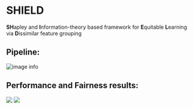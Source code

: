 # SHIELD
**SH**apley and **I**nformation-theory based framework for **E**quitable **L**earning via **D**issimilar feature grouping

## Pipeline:
![image info](./misc/flowchart_300dpi.png)

## Performance and Fairness results:
![](./artifacts/performance_metrics_heatmaps_imbalanced.png)
![](./artifacts/fairness_metrics_heatmaps_overview.png)
